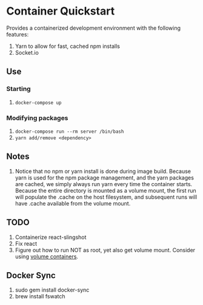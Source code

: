 # Container Quickstart

Provides a containerized development environment with the following features:

1. Yarn to allow for fast, cached npm installs
1. Socket.io

## Use

### Starting

1. `docker-compose up`

### Modifying packages
1. `docker-compose run --rm server /bin/bash`
1. `yarn add/remove <dependency>`

## Notes

1. Notice that no npm or yarn install is done during image build. Because yarn is used for the npm package management,
   and the yarn packages are cached, we simply always run yarn every time the container starts. Because the entire
   directory is mounted as a volume mount, the first run will populate the .cache on the host filesystem, and
   subsequent runs will have .cache available from the volume mount.
   
## TODO
1. Containerize react-slingshot
1. Fix react
1. Figure out how to run NOT as root, yet also get volume mount. Consider using
   [volume containers](https://docs.docker.com/engine/tutorials/dockervolumes/).
   
## Docker Sync

1. sudo gem install docker-sync
1. brew install fswatch